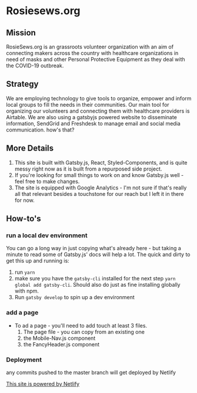 # Rosiesews.org

## Mission

RosieSews.org is an grassroots volunteer organization with an aim of connecting makers across the country with healthcare organizations in need of masks and other Personal Protective Equipment as they deal with the COVID-19 outbreak.

## Strategy

We are employing technology to give tools to organize, empower and inform local groups to fill the needs in their communities. Our main tool for organizing our volunteers and connecting them with healthcare providers is Airtable. We are also using a gatsbyjs powered website to disseminate information, SendGrid and Freshdesk to manage email and social media communication.
how's that?

## More Details

1. This site is built with Gatsby.js, React, Styled-Components, and is quite messy right now as it is built from a repurposed side project.
2. If you're looking for small things to work on and know Gatsby.js well - feel free to make changes.
3. The site is equipped with Google Analytics - I'm not sure if that's really all that relevant besides a touchstone for our reach but I left it in there for now.

## How-to's

### run a local dev environment

You can go a long way in just copying what's already here - but taking a minute to read some of Gatsby.js' docs will help a lot.
The quick and dirty to get this up and running is:

1. run `yarn`
2. make sure you have the `gatsby-cli` installed for the next step `yarn global add gatsby-cli`. Should also do just as fine installing globally with npm.
3. Run `gatsby develop` to spin up a dev environment

### add a page

- To ad a page - you'll need to add touch at least 3 files.
  1. The page file - you can copy from an existing one
  2. the Mobile-Nav.js component
  3. the FancyHeader.js component

### Deployment

any commits pushed to the master branch will get deployed by Netlify

[This site is powered by Netlify](https://www.netlify.com/)
